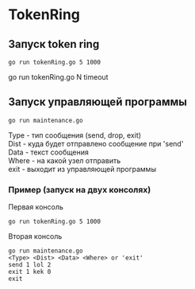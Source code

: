 # TokenRing

## Запуск token ring
    go run tokenRing.go 5 1000   

go run tokenRing.go N timeout   

## Запуск управляющей программы
    go run maintenance.go   

Type - тип сообщения (send, drop, exit)   
Dist - куда будет отправлено сообщение при 'send'   
Data - текст сообщения   
Where - на какой узел отправить   
exit - выходит из управляющей программы

### Пример (запуск на двух консолях)
Первая консоль   

    go run tokenRing.go 5 1000   

Вторая консоль

    go run maintenance.go   
    <Type> <Dist> <Data> <Where> or 'exit'
    send 1 lol 2
    exit 1 kek 0
    exit
